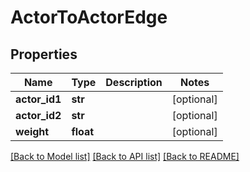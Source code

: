 # ActorToActorEdge

## Properties
Name | Type | Description | Notes
------------ | ------------- | ------------- | -------------
**actor_id1** | **str** |  | [optional] 
**actor_id2** | **str** |  | [optional] 
**weight** | **float** |  | [optional] 

[[Back to Model list]](../README.md#documentation-for-models) [[Back to API list]](../README.md#documentation-for-api-endpoints) [[Back to README]](../README.md)

